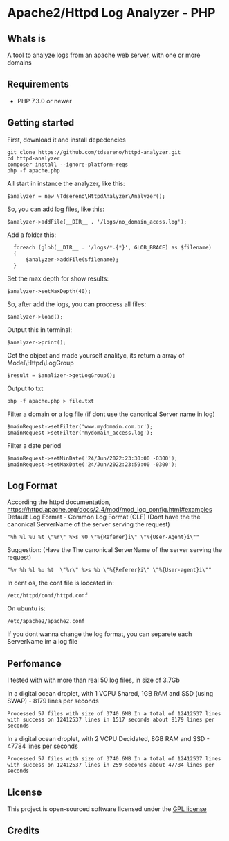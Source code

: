 

Apache2/Httpd Log Analyzer - PHP
=
## Whats is
A tool to analyze logs from an apache web server, with one or more domains

## Requirements
 + PHP 7.3.0 or newer 
## Getting started
First, download it and install depedencies

    git clone https://github.com/tdsereno/httpd-analyzer.git
    cd httpd-analyzer
    composer install --ignore-platform-reqs
    php -f apache.php 

 All start in instance the analyzer, like this:

    $analyzer = new \Tdsereno\HttpdAnalyzer\Analyzer();

  So, you can add log files, like this:

    $analyzer->addFile(__DIR__ . '/logs/no_domain_acess.log');

Add a folder this:

      foreach (glob(__DIR__ . '/logs/*.{*}', GLOB_BRACE) as $filename)
      {
          $analyzer->addFile($filename);
      }

Set the max depth for show results:     

    $analyzer->setMaxDepth(40);    

So, after add the logs, you can proccess all files:

    $analyzer->load();
Output this in terminal:

    $analyzer->print();

   Get the object and made yourself analityc, its return a array of Model\Httpd\LogGroup

    $result = $analizer->getLogGroup();
  Output to txt

    php -f apache.php > file.txt


Filter a domain or a log file (if dont use the canonical Server name in log)

    $mainRequest->setFilter('www.mydomain.com.br');
    $mainRequest->setFilter('mydomain_access.log');

Filter a date period

    $mainRequest->setMinDate('24/Jun/2022:23:30:00 -0300');
    $mainRequest->setMaxDate('24/Jun/2022:23:59:00 -0300');

## Log Format
According the httpd documentation,
https://httpd.apache.org/docs/2.4/mod/mod_log_config.html#examples
Default Log Format - Common Log Format (CLF)
(Dont have the the canonical ServerName of the server serving the request)

    "%h %l %u %t \"%r\" %>s %O \"%{Referer}i\" \"%{User-Agent}i\""

Suggestion: (Have the The canonical ServerName of the server serving the request)

    "%v %h %l %u %t  \"%r\" %>s %b \"%{Referer}i\" \"%{User-agent}i\""

In cent os, the conf file is loccated in:

    /etc/httpd/conf/httpd.conf

On ubuntu is:

    /etc/apache2/apache2.conf

If you dont wanna change the log format, you can separete each ServerName im a log file



## Perfomance
I tested with with more than real 50 log files, in  size of 3.7Gb

In a digital ocean droplet, with 1 VCPU Shared, 1GB RAM and SSD (using SWAP) -  8179 lines per seconds

    Processed 57 files with size of 3740.6MB In a total of 12412537 lines with success on 12412537 lines in 1517 seconds about 8179 lines per seconds

In a digital ocean droplet, with 2 VCPU Decidated, 8GB RAM and SSD - 47784 lines per seconds
    
    Processed 57 files with size of 3740.6MB In a total of 12412537 lines with success on 12412537 lines in 259 seconds about 47784 lines per seconds



## License

This project is open-sourced software licensed under the [GPL license](https://www.gnu.org/copyleft/gpl.html)

## Credits

